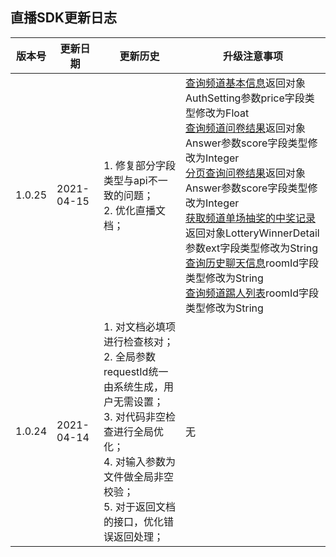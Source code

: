 ## 直播SDK更新日志

| 版本号 | 更新日期 | 更新历史 | 升级注意事项 |
| -- | -- | -- |  -- |
| 1.0.25 | 2021-04-15 | 1. 修复部分字段类型与api不一致的问题；<br /> 2. 优化直播文档； | [查询频道基本信息](/channelOperate?id=_5、查询频道基本信息)返回对象AuthSetting参数price字段类型修改为Float<br/>[查询频道问卷结果](/questionnaireService?id=_3、查询频道问卷结果)返回对象Answer参数score字段类型修改为Integer<br/>[分页查询问卷结果](/questionnaireService?id=_4、分页查询问卷结果)返回对象Answer参数score字段类型修改为Integer<br/>[获取频道单场抽奖的中奖记录](/lotteryService?id=_2、获取频道单场抽奖的中奖记录)返回对象LotteryWinnerDetail参数ext字段类型修改为String<br/>[查询历史聊天信息](/chatRoomService?id=_3、查询历史聊天信息)roomId字段类型修改为String<br/>[查询频道踢人列表](/chatRoomService?id=_6、查询频道踢人列表)roomId字段类型修改为String |
| 1.0.24 | 2021-04-14 | 1. 对文档必填项进行检查核对；<br /> 2. 全局参数requestId统一由系统生成，用户无需设置；<br /> 3. 对代码非空检查进行全局优化；<br /> 4. 对输入参数为文件做全局非空校验；<br /> 5. 对于返回文档的接口，优化错误返回处理； |  无 |